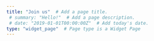 ```yaml
---
title: "Join us"  # Add a page title.
 # summary: "Hello!"  # Add a page description.
 # date: "2019-01-01T00:00:00Z"  # Add today's date.
type: "widget_page"  # Page type is a Widget Page
---
```

